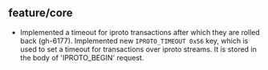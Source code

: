 ## feature/core

* Implemented a timeout for iproto transactions after
  which they are rolled back (gh-6177).
  Implemented new `IPROTO_TIMEOUT 0x56` key, which is
  used to set a timeout for transactions over iproto
  streams. It is stored in the body of 'IPROTO_BEGIN'
  request.
  